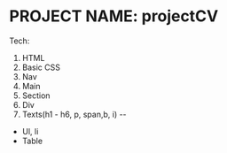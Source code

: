 # PROJECT NAME: projectCV

Tech:

1. HTML
2. Basic CSS
3. Nav
4. Main
5. Section
6. Div
7. Texts(h1 - h6, p, span,b, i)
--
- Ul, li
- Table 